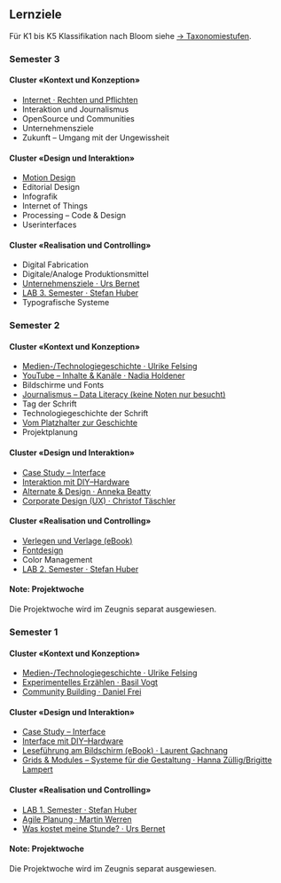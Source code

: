 ## Lernziele
Für K1 bis K5 Klassifikation nach Bloom siehe [→ Taxonomiestufen](https://github.com/logrinto/IAD/wiki/Taxonomiestufen).


### Semester 3

#### Cluster «Kontext und Konzeption»

* [Internet · Rechten und Pflichten](./2018HS/law.md)
* Interaktion und Journalismus
* OpenSource und Communities
* Unternehmensziele
* Zukunft – Umgang mit der Ungewissheit

#### Cluster «Design und Interaktion»
* [Motion Design](./2018HS/MotionDesign.md)
* Editorial Design
* Infografik
* Internet of Things
* Processing – Code & Design
* Userinterfaces

#### Cluster «Realisation und Controlling»
* Digital Fabrication
* Digitale/Analoge Produktionsmittel
* [Unternehmensziele · Urs Bernet](./2018HS/business-aim.md)
* [LAB 3. Semester · Stefan Huber](./2018HS/lab.md)
* Typografische Systeme


### Semester 2

#### Cluster «Kontext und Konzeption»

* [Medien-/Technologiegeschichte · Ulrike Felsing](./2018FS/artcontext.md)
* [YouTube – Inhalte & Kanäle · Nadia Holdener](./2018FS/youtube.md)
* Bildschirme und Fonts
* [Journalismus – Data Literacy (keine Noten nur besucht)](./2018FS/dataLiteracy.md)
* Tag der Schrift
* Technologiegeschichte der Schrift
* [Vom Platzhalter zur Geschichte](./2018FS/storytelling.md)
* Projektplanung

#### Cluster «Design und Interaktion»

* [Case Study – Interface](./all/casestudy.md)
* [Interaktion mit DIY–Hardware](./all/hardware.md)
* [Alternate & Design · Anneka Beatty](./2018FS/altdesign.md)
* [Corporate Design (UX) · Christof Täschler](./2018FS/cd-starter.md)

#### Cluster «Realisation und Controlling»

* [Verlegen und Verlage (eBook)](./2018FS/publisher.md)
* [Fontdesign](./2018FS/fontdesign.md)
* Color Management
* [LAB 2. Semester · Stefan Huber](./2018FS/lab.md)

#### Note: Projektwoche

Die Projektwoche wird im Zeugnis separat ausgewiesen.


### Semester 1

#### Cluster «Kontext und Konzeption»

* [Medien-/Technologiegeschichte · Ulrike Felsing](./2017HS/artcontext.md)
* [Experimentelles Erzählen · Basil Vogt](./2017HS/expstory.md)
* [Community Building · Daniel Frei](./2017HS/community.md)

#### Cluster «Design und Interaktion»

* [Case Study – Interface](./all/casestudy.md)
* [Interface mit DIY–Hardware](./all/hardware.md)
* [Leseführung am Bildschirm (eBook) · Laurent Gachnang](./2017HS/readscreen.md)
* [Grids & Modules – Systeme für die Gestaltung · Hanna Züllig/Brigitte Lampert](./2017HS/gridmodule.md)

#### Cluster «Realisation und Controlling»

* [LAB 1. Semester · Stefan Huber](./2017HS/lab.md)
* [Agile Planung · Martin Werren](./2017HS/agil.md)
* [Was kostet meine Stunde? · Urs Bernet](./2017HS/cost.md)

#### Note: Projektwoche

Die Projektwoche wird im Zeugnis separat ausgewiesen.
